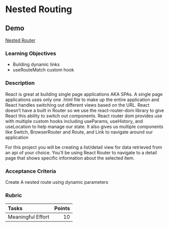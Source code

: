 # Nested Routing

## Demo

[Nested Router](https://nested-routing.netlify.app)

### Learning Objectives

- Building dynamic links
- useRouteMatch custom hook

### Description

React is great at building single page applications AKA SPAs. A single page applications uses only one .html file to make up the entire application and React handles switching out different views based on the URL. React doesn’t have a built in Router so we use the react-router-dom library to give React this ability to switch out components. React router dom provides use with multiple custom hooks including useParams, useHistory, and useLocation to help manage our state. It also gives us multiple components like Switch, BrowserRouter and Route, and Link to navigate around our application

For this project you will be creating a list/detail view for data retrieved from an api of your choice. You’ll be using React Router to navigate to a detail page that shows specific information about the selected item.

### Acceptance Criteria

Create A nested route using dynamic parameters

### Rubric

| Tasks                                             | Points |
| :------------------------------------------------ | -----: |
| Meaningful Effort                                 |     10 |

